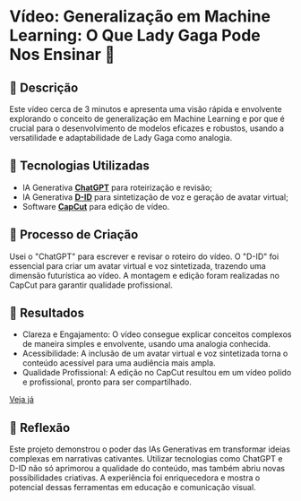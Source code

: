 # Vídeo: Generalização em Machine Learning: O Que Lady Gaga Pode Nos Ensinar 🎥

## 📒 Descrição
Este vídeo cerca de 3 minutos e apresenta uma visão rápida e envolvente explorando o conceito de generalização em Machine Learning e por que é crucial para o desenvolvimento de modelos eficazes e robustos, usando a versatilidade e adaptabilidade de Lady Gaga como analogia.

## 🤖 Tecnologias Utilizadas
- IA Generativa **[ChatGPT](https://chat.openai.com)** para roteirização e revisão;
- IA Generativa **[D-ID](https://www.d-id.com)** para sintetização de voz e geração de avatar virtual;
- Software **[CapCut](https://www.adobe.com/products/premiere.html](https://www.capcut.com/pt-br/))** para edição de vídeo.

## 🧐 Processo de Criação
Usei o "ChatGPT" para escrever e revisar o roteiro do vídeo. O "D-ID" foi essencial para criar um avatar virtual e voz sintetizada, trazendo uma dimensão futurística ao vídeo. A montagem e edição foram realizadas no CapCut para garantir qualidade profissional.

## 🚀 Resultados
<!--ts-->
   * Clareza e Engajamento: O vídeo consegue explicar conceitos complexos de maneira simples e envolvente, usando uma analogia conhecida.
   * Acessibilidade: A inclusão de um avatar virtual e voz sintetizada torna o conteúdo acessível para uma audiência mais ampla.
   * Qualidade Profissional: A edição no CapCut resultou em um vídeo polido e profissional, pronto para ser compartilhado.
<!--te-->
[Veja já](https://youtu.be/Sg6RbULS2xo)

## 💭 Reflexão
Este projeto demonstrou o poder das IAs Generativas em transformar ideias complexas em narrativas cativantes. Utilizar tecnologias como ChatGPT e D-ID não só aprimorou a qualidade do conteúdo, mas também abriu novas possibilidades criativas. A experiência foi enriquecedora e mostra o potencial dessas ferramentas em educação e comunicação visual.
